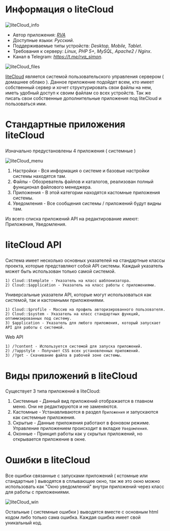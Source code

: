 # Информация о liteCloud
###
![liteCloud_info](https://github.com/rvasources/media/blob/master/%D0%A1%D0%BD%D0%B8%D0%BC%D0%BE%D0%BA%20%D1%8D%D0%BA%D1%80%D0%B0%D0%BD%D0%B0%20%D0%BE%D1%82%202017-06-07%2014-09-42.png)

* Автор приложения: *[RVA](https://github.com/rvasources)*
* Доступные языки: *Русский*.
* Поддерживаемые типы устройств: *Desktop, Mobile, Tablet*.
* Требования к серверу: *Linux, PHP 5+, MySQL, Apache2 / Nginx*.  
* Канал в Telegram: *https://t.me/rva_simon*.  

![liteCloud_files](https://github.com/rvasources/media/blob/master/%D0%A1%D0%BD%D0%B8%D0%BC%D0%BE%D0%BA%20%D1%8D%D0%BA%D1%80%D0%B0%D0%BD%D0%B0%20%D0%BE%D1%82%202017-06-07%2014-20-10.png)

[liteCloud](https://github.com/rvasources/liteCloud) является системой пользовательского управления сервером ( домашнее облако ). Данное приложение подойдет всем, кто имеет собственный сервер и хочет структурировать свои файлы на нем, иметь удобный доступ к своим файлам со всех устройств. Так же писать свои собственные дополнительные приложения под liteCloud и пользоваться ими.

# Стандартные приложения liteCloud
###

Изначально предустановлены 4 приложения ( системные )

![liteCloud_menu](https://github.com/rvasources/media/blob/master/%D0%A1%D0%BD%D0%B8%D0%BC%D0%BE%D0%BA%20%D1%8D%D0%BA%D1%80%D0%B0%D0%BD%D0%B0%20%D0%BE%D1%82%202017-06-07%2010-35-14.png)

1) Настройки - Вся информация о системе и базовые настройки системы находятся там.
2) Файлы - Обозреватель файлов и каталогов, реализован полный функционал файлового менеджера.
3) Приложения - В этой категории находятся кастомные приложения системы.
4) Уведомления - Все сообщения системы / приложений будут видны там.

Из всего списка приложений API на редактирование имеют: Приложения, Уведомления. 

# liteCloud API
###

Система имеет несколько основных указателей на стандартные классы проекта, которые представляют собой API системы. Каждый указатель может быть использован только самой системой.
```
1) Cloud::$template - Указатель на класс шаблонизатора.
2) Cloud::$application - Указатель на класс работы с приложениями.
```
Универсальные указатели API, которые могут использоваться как системой, так и кастомными приложениями.
```
1) Cloud::$profile - Массив на профиль авторизированного пользователя.
2) Cloud::$system - Указатель на класс стандартных функций, оптимизированных под систему.
3) $application - Указатель для любого приложения, который запускает API для работы с системой.
```
Web API
```
1) /?content - Используется системой для запуска приложений.
2) /?appstyle - Получает CSS всех установленных приложений.
3) /?get - Скачивание файла в рабочей зоне системы.
```
# Виды приложений в liteCloud
###

Существует 3 типа приложений в liteCloud:
1) Системные - Данный вид приложений отображается в главном меню. Они не редактируются и не заменяются.
2) Кастомные - Устанавливаются в раздел `Приложения` и запускаются как системные приложения.
3) Скрытые - Данные приложения работают в фоновом режиме. Управление приложением происходит в вкладке `Уведомления`.
4) Оконные - Принцип работы как у скрытых приложений, но открывается приложение в окне.

# Ошибки в liteCloud
###

Все ошибки связанные с запусками приложений ( кстомные или стандартные ) выводятся в сплывающее окно, так же это окно можно использовать как "Окно уведомлений" внутри приложений через класс для работы с приложениями.

![liteCloud_win](https://github.com/rvasources/media/blob/master/%D0%A1%D0%BD%D0%B8%D0%BC%D0%BE%D0%BA%20%D1%8D%D0%BA%D1%80%D0%B0%D0%BD%D0%B0%20%D0%BE%D1%82%202017-06-26%2009-58-14.png)

Остальные ( системные ошибки ) выводятся вместе с основным html кодом либо только сама ошибка. Каждая ошибка имеет свой уникальный код.
